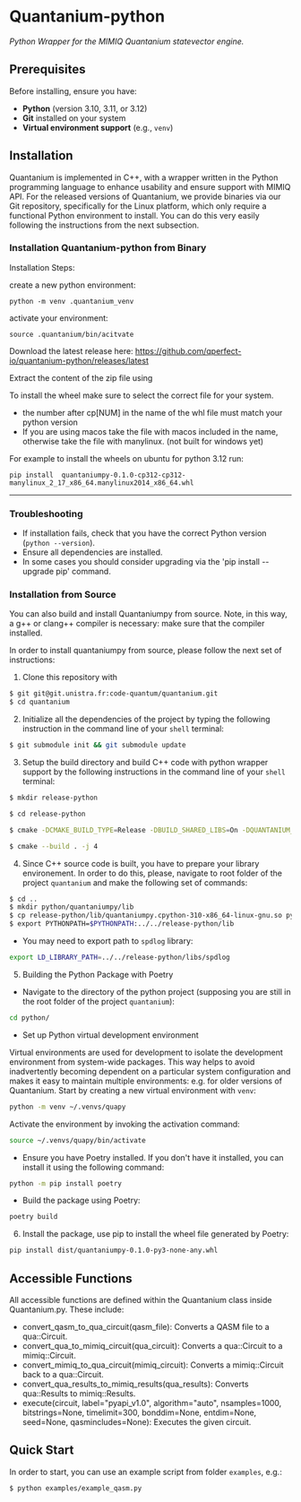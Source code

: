# Quantanium-python

*Python Wrapper for the MIMIQ Quantanium statevector engine.*

## Prerequisites

Before installing, ensure you have:
- **Python** (version 3.10, 3.11, or 3.12)
- **Git** installed on your system
- **Virtual environment support** (e.g., `venv`)

## Installation

Quantanium is implemented in C++, with a wrapper written in the Python programming language to enhance usability and ensure support with MIMIQ API.
For the released versions of Quantanium, we provide binaries via our Git repository, specifically for the Linux platform, which only require a functional Python environment to install.
You can do this very easily following the instructions from the next subsection.

### Installation Quantanium-python from Binary
Installation Steps: 

create a new python environment:
```
python -m venv .quantanium_venv
```

activate your environment:
```
source .quantanium/bin/acitvate
```

Download the latest release here: https://github.com/qperfect-io/quantanium-python/releases/latest

Extract the content of the zip file using 

To install the wheel make sure to select the correct file for your system.
- the number after cp[NUM] in the name of the whl file must match your python version
- If you are using macos take the file with macos included in the name, otherwise take the file with manylinux. (not built for windows yet)

For example to install the wheels on ubuntu for python 3.12 run:
```
pip install  quantaniumpy-0.1.0-cp312-cp312-manylinux_2_17_x86_64.manylinux2014_x86_64.whl
```

---
### Troubleshooting
- If installation fails, check that you have the correct Python version (`python --version`).
- Ensure all dependencies are installed.
- In some cases you should consider upgrading via the 'pip install --upgrade pip' command.


### Installation from Source

You can also build and install Quantaniumpy from source. Note, in this way, a g++ or clang++ compiler is necessary: make sure that the compiler installed.

In order to install quantaniumpy from source, please follow the next set of instructions:

1. Clone this repository with

```sh
$ git git@git.unistra.fr:code-quantum/quantanium.git
$ cd quantanium
```

2. Initialize all the dependencies of the project by typing the following instruction in the command line of your `shell` terminal:

```sh
$ git submodule init && git submodule update
```

3. Setup the build directory and build C++ code with python wrapper support by the following instructions in the command line of your `shell` terminal:

```sh
$ mkdir release-python

$ cd release-python

$ cmake -DCMAKE_BUILD_TYPE=Release -DBUILD_SHARED_LIBS=On -DQUANTANIUM_WITH_PYTHON=On ../

$ cmake --build . -j 4
```

4. Since C++ source code is built, you have to prepare your library environement. 
   In order to do this, please, navigate to root folder of the project `quantanium` and make the following set of commands: 
```sh
$ cd ..
$ mkdir python/quantaniumpy/lib
$ cp release-python/lib/quantaniumpy.cpython-310-x86_64-linux-gnu.so python/quantaniumpy/lib
$ export PYTHONPATH=$PYTHONPATH:../../release-python/lib

```
- You may need to export path to `spdlog` library:
```sh
export LD_LIBRARY_PATH=../../release-python/libs/spdlog
```

5. Building the Python Package with Poetry

- Navigate to the directory of the python project (supposing you are still in the root folder of the project `quantanium`):

```sh
cd python/
```

- Set up Python virtual development environment

Virtual environments are used for development to isolate the development environment from system-wide packages.
This way helps to avoid inadvertently becoming dependent on a particular system configuration and makes it easy to maintain multiple environments: e.g. for older versions of Quantanium.
Start by creating a new virtual environment with `venv`:

```sh
python -m venv ~/.venvs/quapy 
```
Activate the environment by invoking the activation command:
```sh
source ~/.venvs/quapy/bin/activate
```

- Ensure you have Poetry installed. If you don't have it installed, you can install it using the following command:

```sh
python -m pip install poetry
```

- Build the package using Poetry:
```sh
poetry build
```

6. Install the package, use pip to install the wheel file generated by Poetry:

```sh
pip install dist/quantaniumpy-0.1.0-py3-none-any.whl
```

## Accessible Functions

All accessible functions are defined within the Quantanium class inside Quantanium.py. These include:
- convert_qasm_to_qua_circuit(qasm_file): Converts a QASM file to a qua::Circuit.
- convert_qua_to_mimiq_circuit(qua_circuit): Converts a qua::Circuit to a mimiq::Circuit.
- convert_mimiq_to_qua_circuit(mimiq_circuit): Converts a mimiq::Circuit back to a qua::Circuit.
- convert_qua_results_to_mimiq_results(qua_results): Converts qua::Results to mimiq::Results.
- execute(circuit, label="pyapi_v1.0", algorithm="auto", nsamples=1000, bitstrings=None, timelimit=300, bonddim=None, entdim=None, seed=None, qasmincludes=None): Executes the given circuit.

## Quick Start
In order to start, you can use an example script from folder  `examples`, e.g.:

```sh
$ python examples/example_qasm.py
```

